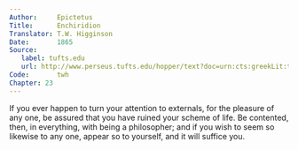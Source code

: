```yaml
---
Author:     Epictetus  
Title:      Enchiridion  
Translator: T.W. Higginson  
Date:       1865  
Source:
   label: tufts.edu
   url: http://www.perseus.tufts.edu/hopper/text?doc=urn:cts:greekLit:tlg0557.tlg002.perseus-eng2:1
Code:       twh  
Chapter: 23
---
```


If you ever happen to turn your attention to externals, for the pleasure of any
one, be assured that you have ruined your scheme of life. Be contented, then,
in everything, with being a philosopher; and if you wish to seem so likewise to
any one, appear so to yourself, and it will suffice you.


